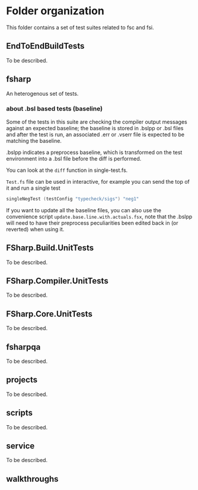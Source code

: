 # Folder organization

This folder contains a set of test suites related to fsc and fsi.

## EndToEndBuildTests

To be described.

## fsharp

An heterogenous set of tests.

### about .bsl based tests (baseline)

Some of the tests in this suite are checking the compiler output messages against an expected baseline; the baseline is stored in .bslpp or .bsl files and after the test is run, an associated .err or .vserr file is expected to be matching the baseline.

.bslpp indicates a preprocess baseline, which is transformed on the test environment into a .bsl file before the diff is performed.

You can look at the `diff` function in single-test.fs.

`Test.fs` file can be used in interactive, for example you can send the top of it and run a single test

```fsharp
singleNegTest (testConfig "typecheck/sigs") "neg1"
```

If you want to update all the baseline files, you can also use the convenience script `update.base.line.with.actuals.fsx`, note that the .bslpp will need to have their preprocess peculiarities been edited back in (or reverted) when using it.

## FSharp.Build.UnitTests

To be described.

## FSharp.Compiler.UnitTests

To be described.

## FSharp.Core.UnitTests

To be described.

## fsharpqa

To be described.

## projects

To be described.

## scripts

To be described.

## service

To be described.

## walkthroughs

